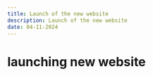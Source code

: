 ```yaml
--- 
title: Launch of the new website
description: Launch of the new website
date: 04-11-2024
---
```

# launching new website